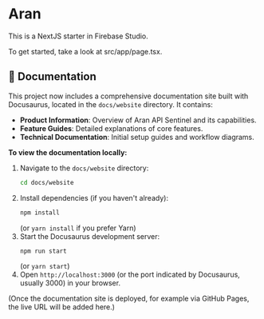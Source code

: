 # Aran

This is a NextJS starter in Firebase Studio.

To get started, take a look at src/app/page.tsx.

## 📄 Documentation

This project now includes a comprehensive documentation site built with Docusaurus, located in the `docs/website` directory. It contains:

*   **Product Information**: Overview of Aran API Sentinel and its capabilities.
*   **Feature Guides**: Detailed explanations of core features.
*   **Technical Documentation**: Initial setup guides and workflow diagrams.

**To view the documentation locally:**

1.  Navigate to the `docs/website` directory:
    ```bash
    cd docs/website
    ```
2.  Install dependencies (if you haven't already):
    ```bash
    npm install
    ```
    (or `yarn install` if you prefer Yarn)
3.  Start the Docusaurus development server:
    ```bash
    npm run start
    ```
    (or `yarn start`)
4.  Open `http://localhost:3000` (or the port indicated by Docusaurus, usually 3000) in your browser.

(Once the documentation site is deployed, for example via GitHub Pages, the live URL will be added here.)
